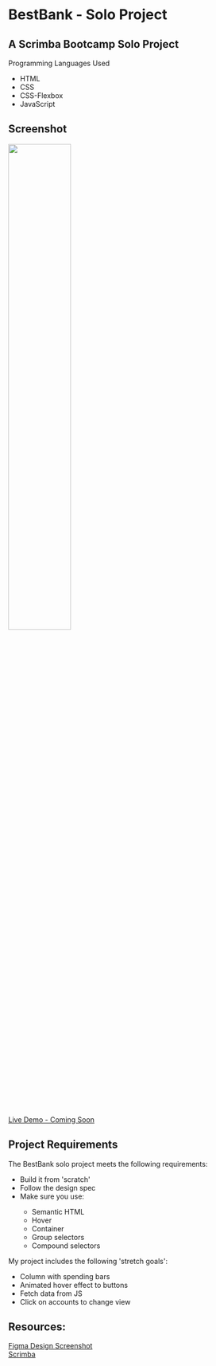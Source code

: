 # BestBank - Solo Project

## A Scrimba Bootcamp Solo Project
Programming Languages Used
<ul>
<li>HTML</li>
<li>CSS</li>
<li>CSS-Flexbox</li>
<li>JavaScript</li>
</ul>

## Screenshot
 <img src="" width=50% height=50%><br>
 [Live Demo - Coming Soon]()
 
## Project Requirements
 The BestBank solo project meets the following requirements:
 <ul>
 <li>Build it from 'scratch'</li>
 <li>Follow the design spec</li>
 <li>Make sure you use:</li>
 <ul>
 <li>Semantic HTML</li>
 <li>Hover</li>
 <li>Container</li>
 <li>Group selectors</li>
<li>Compound selectors</li>
 </ul>
 </ul>
 
 My project includes the following 'stretch goals':
 <ul>
<li>Column with spending bars</li>
<li>Animated hover effect to buttons</li>
<li>Fetch data from JS</li>
<li>Click on accounts to change view</li>
 </ul>
 
## Resources:
 [Figma Design Screenshot](https://github.com/famanakis/Scrimba/blob/main/m4-solo-bestbank/figma-design.png)<br>
 [Scrimba](https://scrimba.com/)

